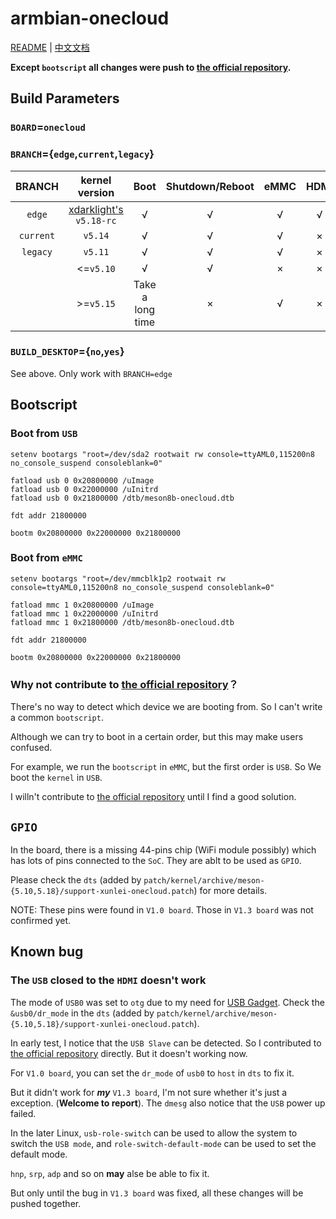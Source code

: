 # armbian-onecloud
[README](README.md) | [中文文档](README_zh.md)

**Except `bootscript` all changes were push to [the official repository](https://github.com/armbian/build).**

## Build Parameters

### `BOARD`=`onecloud`

### `BRANCH`={`edge`,`current`,`legacy`}

| BRANCH    | kernel version                                                 | Boot  | Shutdown/Reboot | eMMC | HDMI | VPU |
| :-:       | :-:                                                            | :-:              | :-:             | :-:  | :-:  | :-: |
| `edge`    | [xdarklight's](https://github.com/xdarklight/linux) `v5.18-rc` | √                | √               | √    | √    | √   |
| `current` | `v5.14`                                                        | √                | √               | √    | ×    | ×   |
| `legacy`  | `v5.11`                                                        | √                | √               | √    | ×    | ×   |
|           | <=`v5.10`                                                      | √                | √               | ×    | ×    | ×   |
|           | >=`v5.15`                                                      | Take a long time | ×               | √    | ×    | ×   |

### `BUILD_DESKTOP`={`no`,`yes`}
See above. Only work with `BRANCH=edge`

## Bootscript

### Boot from `USB`

```
setenv bootargs "root=/dev/sda2 rootwait rw console=ttyAML0,115200n8 no_console_suspend consoleblank=0"

fatload usb 0 0x20800000 /uImage
fatload usb 0 0x22000000 /uInitrd
fatload usb 0 0x21800000 /dtb/meson8b-onecloud.dtb

fdt addr 21800000

bootm 0x20800000 0x22000000 0x21800000
```

### Boot from `eMMC`

```
setenv bootargs "root=/dev/mmcblk1p2 rootwait rw console=ttyAML0,115200n8 no_console_suspend consoleblank=0"

fatload mmc 1 0x20800000 /uImage
fatload mmc 1 0x22000000 /uInitrd
fatload mmc 1 0x21800000 /dtb/meson8b-onecloud.dtb

fdt addr 21800000

bootm 0x20800000 0x22000000 0x21800000
```

### Why not contribute to [the official repository](https://github.com/armbian/build)？

There's no way to detect which device we are booting from. So I can't write a common `bootscript`.

Although we can try to boot in a certain order, but this may make users confused.

For example, we run the `bootscript` in `eMMC`, but the first order is `USB`. So We boot the `kernel` in `USB`.

I willn't contribute to [the official repository](https://github.com/armbian/build) until I find a good solution.

## `GPIO`

In the board, there is a missing 44-pins chip (WiFi module possibly) which has lots of pins connected to the `SoC`. They are ablt to be used as `GPIO`.

Please check the `dts` (added by `patch/kernel/archive/meson-{5.10,5.18}/support-xunlei-onecloud.patch`) for more details.

NOTE: These pins were found in `V1.0 board`. Those in `V1.3 board` was not confirmed yet.

## Known bug

### The `USB` closed to the `HDMI` doesn't work

The mode of `USB0` was set to `otg` due to my need for [USB Gadget](https://www.kernel.org/doc/html/latest/driver-api/usb/gadget.html). Check the `&usb0/dr_mode` in the `dts` (added by `patch/kernel/archive/meson-{5.10,5.18}/support-xunlei-onecloud.patch`).

In early test, I notice that the `USB Slave` can be detected. So I contributed to [the official repository](https://github.com/armbian/build) directly. But it doesn't working now.

For `V1.0 board`, you can set the `dr_mode` of `usb0` to `host` in `dts` to fix it.

But it didn't work for ***my*** `V1.3 board`, I'm not sure whether it's just a exception. (**Welcome to report**). The `dmesg` also notice that the `USB` power up failed.

In the later Linux, `usb-role-switch` can be used to allow the system to switch the `USB mode`, and `role-switch-default-mode` can be used to set the default mode.

`hnp`, `srp`, `adp` and so on **may** alse be able to fix it.

But only until the bug in `V1.3 board` was fixed, all these changes will be pushed together.
